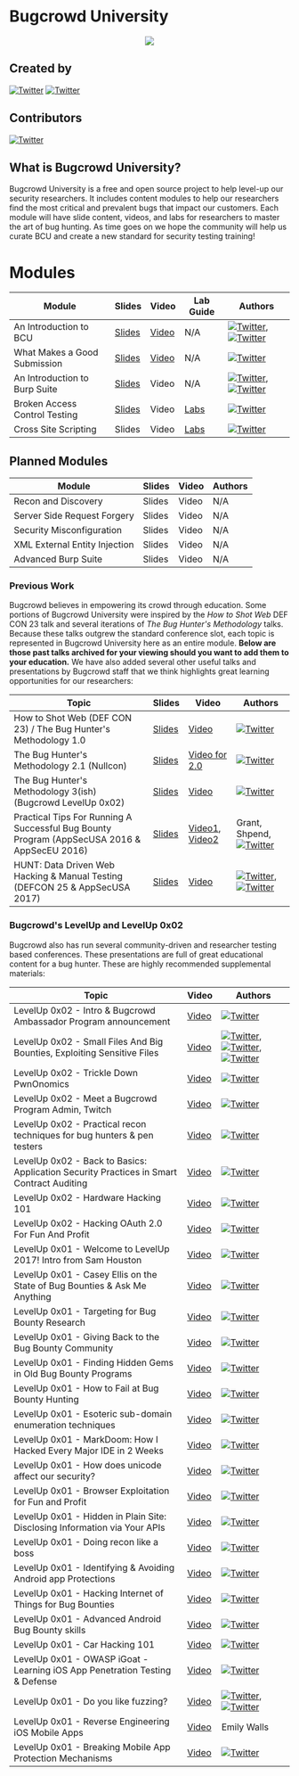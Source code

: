 # Bugcrowd University
<p align="center">
<img src="https://github.com/bugcrowd/bugcrowd_university/blob/master/assets/logo.png">
</p>

## Created by
[![Twitter](https://img.shields.io/badge/twitter-@jhaddix-blue.svg)](https://twitter.com/jhaddix)
[![Twitter](https://img.shields.io/badge/twitter-@swagnetow-blue.svg)](https://twitter.com/swagnetow)

## Contributors
[![Twitter](https://img.shields.io/badge/twitter-@samhouston-blue.svg)](https://twitter.com/samhouston)

## What is Bugcrowd University?
Bugcrowd University is a free and open source project to help level-up our security researchers. It includes content modules to help our researchers find the most critical and prevalent bugs that impact our customers. Each module will have slide content, videos, and labs for researchers to master the art of bug hunting. As time goes on we hope the community will help us curate BCU and create a new standard for security testing training!

# Modules

|Module|Slides|Video|Lab Guide|Authors|
|------|--------|-----------|---------|---------|
|An Introduction to BCU|[Slides](https://github.com/bugcrowd/bugcrowd_university/blob/master/Introduction/BCU%20Introduction.pdf)|[Video](https://youtu.be/EZzAl-bfu7Q)|N/A|[![Twitter](https://img.shields.io/badge/twitter-@jhaddix-blue.svg)](https://twitter.com/jhaddix), [![Twitter](https://img.shields.io/badge/twitter-@swagnetow-blue.svg)](https://twitter.com/swagnetow)||
|What Makes a Good Submission|[Slides](https://github.com/bugcrowd/bugcrowd_university/blob/master/What_makes_a_good_submission/Bugcrowd%20University%20-%20How%20to%20Make%20a%20Good%20Submission.pdf)|[Video](https://youtu.be/OVr7pnwJ2m8)|N/A|[![Twitter](https://img.shields.io/badge/twitter-@swagnetow-blue.svg)](https://twitter.com/swagnetow)||
|An Introduction to Burp Suite|[Slides](https://github.com/bugcrowd/bugcrowd_university/blob/master/An_introduction_to_Burp_Suite/Bugcrowd%20University%20-%20Burp%20Suite%20Introduction.pdf)|Video|N/A|[![Twitter](https://img.shields.io/badge/twitter-@jhaddix-blue.svg)](https://twitter.com/jhaddix), [![Twitter](https://img.shields.io/badge/twitter-@swagnetow-blue.svg)](https://twitter.com/swagnetow)||
|Broken Access Control Testing|[Slides](https://github.com/bugcrowd/bugcrowd_university/blob/master/Access_control_testing/Bugcrowd%20University%20-%20Authorization%20and%20Access.pdf)|Video|[Labs](https://github.com/bugcrowd/bugcrowd_university/blob/master/Access_control_testing/BOSS%20Lab%20Guide%20-%20Broken%20Access%20Control%20Testing.pdf)|[![Twitter](https://img.shields.io/badge/twitter-@jhaddix-blue.svg)](https://twitter.com/jhaddix)||
|Cross Site Scripting|Slides|Video|[Labs](https://github.com/bugcrowd/bugcrowd_university/blob/master/Cross_site_scripting/(BOSS%20Lab%20Guide)%20Cross%20Site%20Scripting.pdf)|[![Twitter](https://img.shields.io/badge/twitter-@swagnetow-blue.svg)](https://twitter.com/swagnetow)||

## Planned Modules

|Module|Slides|Video|Authors|
|------|--------|-----------|---------|
|Recon and Discovery|Slides|Video|N/A||
|Server Side Request Forgery|Slides|Video|N/A||
|Security Misconfiguration|Slides|Video|N/A||
|XML External Entity Injection|Slides|Video|N/A||
|Advanced Burp Suite|Slides|Video|N/A||



### Previous Work

Bugcrowd believes in empowering its crowd through education. Some portions of Bugcrowd University were inspired by the *How to Shot Web* DEF CON 23 talk and several iterations of *The Bug Hunter\'s Methodology* talks. Because these talks outgrew the standard conference slot, each topic is represented in Bugcrowd University here as an entire module. **Below are those past talks archived for your viewing should you want to add them to your education.** We have also added several other useful talks and presentations by Bugcrowd staff that we think highlights great learning opportunities for our researchers: 

|Topic|Slides|Video|Authors|
|------|--------|-----------|---------|
|How to Shot Web (DEF CON 23) / The Bug Hunter's Methodology 1.0|[Slides](https://docs.google.com/presentation/d/1FiquBESCWAVmIuc769IfIrTtKYgipUuEBt_5gtl5A58/edit#slide=id.p)|[Video](https://www.youtube.com/watch?v=-FAjxUOKbdI)|[![Twitter](https://img.shields.io/badge/twitter-@jhaddix-blue.svg)](https://twitter.com/jhaddix)||
|The Bug Hunter's Methodology 2.1 (Nullcon)|[Slides](https://drive.google.com/open?id=1VpRT8dFyTaFpQa9jhehtmGaC7TqQniMSYbUdlHN6VrY)|[Video for 2.0](https://www.youtube.com/watch?v=C4ZHAdI8o1w)|[![Twitter](https://img.shields.io/badge/twitter-@jhaddix-blue.svg)](https://twitter.com/jhaddix)||
|The Bug Hunter's Methodology 3(ish) (Bugcrowd LevelUp 0x02)|[Slides](https://drive.google.com/open?id=1R-3eqlt31sL7_rj2f1_vGEqqb7hcx4vxX_L7E23lJVo)|[Video](https://www.youtube.com/watch?v=Qw1nNPiH_Go)|[![Twitter](https://img.shields.io/badge/twitter-@jhaddix-blue.svg)](https://twitter.com/jhaddix)||
|Practical Tips For Running A Successful Bug Bounty Program (AppSecUSA 2016 & AppSecEU 2016)|[Slides](https://github.com/bugcrowd/bugcrowd_university/blob/master/assets/If_You_Cant_Beat_Em_Join_Em_Grant_McCracken_Daniel_Trauner_v6.pdf)|[Video1](https://www.youtube.com/watch?v=ZkvR0rai4Vo), [Video2](https://www.youtube.com/watch?v=uN-R8txJ2q0)|Grant, Shpend, [![Twitter](https://img.shields.io/badge/twitter-@dantrauner-blue.svg)](https://twitter.com/dantrauner)||
|HUNT: Data Driven Web Hacking & Manual Testing (DEFCON 25 & AppSecUSA 2017)|[Slides](https://docs.google.com/presentation/d/1qfc3fPgVs8DPcWRYz13kCZ5awUCitWaw5Qn-ZgTW_Sk/edit#slide=id.p)|[Video](https://www.youtube.com/watch?v=0CU75vPfIS4)|[![Twitter](https://img.shields.io/badge/twitter-@jhaddix-blue.svg)](https://twitter.com/jhaddix), [![Twitter](https://img.shields.io/badge/twitter-@swagnetow-blue.svg)](https://twitter.com/swagnetow)|

### Bugcrowd's LevelUp and LevelUp 0x02

Bugcrowd also has run several community-driven and researcher testing based conferences. These presentations are full of great educational content for a bug hunter. These are highly recommended supplemental materials:

|Topic|Video|Authors|
|------|-----------|---------|
|LevelUp 0x02 - Intro & Bugcrowd Ambassador Program announcement|[Video](https://www.youtube.com/watch?v=oKQYd2Pxn2Y)|[![Twitter](https://img.shields.io/badge/twitter-@samhouston-blue.svg)](https://twitter.com/samhouston)||
|LevelUp 0x02 - Small Files And Big Bounties, Exploiting Sensitive Files|[Video](https://www.youtube.com/watch?v=pzH-gytUWWI)|[![Twitter](https://img.shields.io/badge/twitter-@internetwache-blue.svg)](https://twitter.com/internetwache), [![Twitter](https://img.shields.io/badge/twitter-@gehaxelt-blue.svg)](https://twitter.com/gehaxelt), [![Twitter](https://img.shields.io/badge/twitter-@TimPhSchaefers-blue.svg)](https://twitter.com/TimPhSchaefers)||
|LevelUp 0x02 - Trickle Down PwnOnomics|[Video](https://www.youtube.com/watch?v=Vp03EtR5-TY)|[![Twitter](https://img.shields.io/badge/twitter-@hateshaped-blue.svg)](https://twitter.com/hateshaped)||
|LevelUp 0x02 - Meet a Bugcrowd Program Admin, Twitch|[Video](https://www.youtube.com/watch?v=_xYyonJbpbY)|[![Twitter](https://img.shields.io/badge/twitter-@jhebertocx-blue.svg)](https://twitter.com/jhebertocx)||
|LevelUp 0x02 - Practical recon techniques for bug hunters & pen testers|[Video](https://www.youtube.com/watch?v=McLdm4c1oLs)|[![Twitter](https://img.shields.io/badge/twitter-@appsecco-blue.svg)](https://twitter.com/appsecco)||
|LevelUp 0x02 - Back to Basics: Application Security Practices in Smart Contract Auditing|[Video](https://www.youtube.com/watch?v=7V9EEGNMicI)|[![Twitter](https://img.shields.io/badge/twitter-@Jon_A_Hass-blue.svg)](https://twitter.com/Jon_A_Hass)||
|LevelUp 0x02 - Hardware Hacking 101|[Video](https://www.youtube.com/watch?v=KJHM0gUoCAg)|[![Twitter](https://img.shields.io/badge/twitter-@Ben_RA-blue.svg)](https://twitter.com/Ben_RA)||
|LevelUp 0x02 - Hacking OAuth 2.0 For Fun And Profit|[Video](https://www.youtube.com/watch?v=X0mV9HXbKHY)|[![Twitter](https://img.shields.io/badge/twitter-@PeritusInfosec-blue.svg)](https://twitter.com/PeritusInfosec)||
|LevelUp 0x01 - Welcome to LevelUp 2017! Intro from Sam Houston|[Video](https://www.youtube.com/watch?v=BR6QgzudquE)|[![Twitter](https://img.shields.io/badge/twitter-@samhouston-blue.svg)](https://twitter.com/samhouston)|
|LevelUp 0x01 - Casey Ellis on the State of Bug Bounties & Ask Me Anything |[Video](https://www.youtube.com/watch?v=sOSoG3ysbH8)|[![Twitter](https://img.shields.io/badge/twitter-@caseyjohnellis-blue.svg)](https://twitter.com/caseyjohnellis)|
|LevelUp 0x01 - Targeting for Bug Bounty Research|[Video](https://www.youtube.com/watch?v=hYJ7ipSOplw)|[![Twitter](https://img.shields.io/badge/twitter-@mattreduce-blue.svg)](https://twitter.com/mattreduce)|
|LevelUp 0x01 - Giving Back to the Bug Bounty Community|[Video](https://www.youtube.com/watch?v=BEaMhs9LmoY)|[![Twitter](https://img.shields.io/badge/twitter-@ZSeano-blue.svg)](https://twitter.com/ZSeano)|
|LevelUp 0x01 - Finding Hidden Gems in Old Bug Bounty Programs|[Video](https://www.youtube.com/watch?v=-FLzKJ3IAAQ)|[![Twitter](https://img.shields.io/badge/twitter-@Yappare-blue.svg)](https://twitter.com/Yappare)|
|LevelUp 0x01 - How to Fail at Bug Bounty Hunting|[Video](https://www.youtube.com/watch?v=XAjpilWbSSQ)|[![Twitter](https://img.shields.io/badge/twitter-@aphire-blue.svg)](https://twitter.com/aphire)|
|LevelUp 0x01 - Esoteric sub-domain enumeration techniques|[Video](https://www.youtube.com/watch?v=e_Gq99CKAys)|[![Twitter](https://img.shields.io/badge/twitter-@appsecco-blue.svg)](https://twitter.com/appsecco)|
|LevelUp 0x01 - MarkDoom: How I Hacked Every Major IDE in 2 Weeks|[Video](https://www.youtube.com/watch?v=nnEnwJbiO-A)|[![Twitter](https://img.shields.io/badge/twitter-@mattaustin-blue.svg)](https://twitter.com/mattaustin)|
|LevelUp 0x01 - How does unicode affect our security?|[Video](https://www.youtube.com/watch?v=VtbVkG3_NsE)|[![Twitter](https://img.shields.io/badge/twitter-@schniggie-blue.svg)](https://twitter.com/schniggie)|
|LevelUp 0x01 - Browser Exploitation for Fun and Profit |[Video](https://www.youtube.com/watch?v=j3SbkXxdvnE)|[![Twitter](https://img.shields.io/badge/twitter-@mishradhiraj_-blue.svg)](https://twitter.com/mishradhiraj_)|
|LevelUp 0x01 - Hidden in Plain Site: Disclosing Information via Your APIs|[Video](https://www.youtube.com/watch?v=jBi3a-dXsM8)|[![Twitter](https://img.shields.io/badge/twitter-@yaworsk-blue.svg)](https://twitter.com/yaworsk)|
|LevelUp 0x01 - Doing recon like a boss|[Video](https://www.youtube.com/watch?v=1Kg0_53ZEq8)|[![Twitter](https://img.shields.io/badge/twitter-@nahamsec-blue.svg)](https://twitter.com/nahamsec)|
|LevelUp 0x01 - Identifying & Avoiding Android app Protections|[Video](https://www.youtube.com/watch?v=MH1gQLDxx2w)|[![Twitter](https://img.shields.io/badge/twitter-@timstrazz-blue.svg)](https://twitter.com/timstrazz)|
|LevelUp 0x01 - Hacking Internet of Things for Bug Bounties|[Video](https://www.youtube.com/watch?v=AKoyZLibIeo)|[![Twitter](https://img.shields.io/badge/twitter-@adi1391-blue.svg)](https://twitter.com/adi1391)|
|LevelUp 0x01 - Advanced Android Bug Bounty skills|[Video](https://www.youtube.com/watch?v=OLgmPxTHLuY)|[![Twitter](https://img.shields.io/badge/twitter-@Ben_RA-blue.svg)](https://twitter.com/Ben_RA)|
|LevelUp 0x01 - Car Hacking 101|[Video](https://www.youtube.com/watch?v=P-mzo2X47sg)|[![Twitter](https://img.shields.io/badge/twitter-@mondalan-blue.svg)](https://twitter.com/mondalan)|
|LevelUp 0x01 - OWASP iGoat - Learning iOS App Penetration Testing & Defense|[Video](https://www.youtube.com/watch?v=VeW_G4xoh5Q)|[![Twitter](https://img.shields.io/badge/twitter-@swaroopsy-blue.svg)](https://twitter.com/swaroopsy)|
|LevelUp 0x01 - Do you like fuzzing?|[Video](https://www.youtube.com/watch?v=uOfXud0iVf8)|[![Twitter](https://img.shields.io/badge/twitter-@abhijeth-blue.svg)](https://twitter.com/abhijeth), [![Twitter](https://img.shields.io/badge/twitter-@lalithr95-blue.svg)](https://twitter.com/lalithr95)|
|LevelUp 0x01 - Reverse Engineering iOS Mobile Apps|[Video](https://www.youtube.com/watch?v=ONTvixnUVPw)|Emily Walls|
|LevelUp 0x01 - Breaking Mobile App Protection Mechanisms|[Video](https://www.youtube.com/watch?v=jFBFh9QfmjM)|[![Twitter](https://img.shields.io/badge/twitter-@Ben_RA-blue.svg)](https://twitter.com/Ben_RA)|
